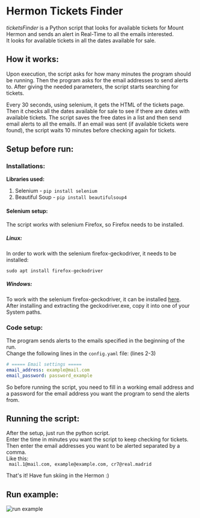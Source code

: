 # Hermon Tickets Finder
*ticketsFinder* is a Python script that looks for available tickets for Mount Hermon
and sends an alert in Real-Time to all the emails interested.\
It looks for available tickets in all the dates available for sale.

## How it works:
Upon execution, the script asks for how many minutes the program should be running.
Then the program asks for the email addresses to send alerts to.
After giving the needed parameters, the script starts searching for tickets.

Every 30 seconds, using selenium, it gets the HTML of the tickets page.
Then it checks all the dates available for sale to see if there are dates with available tickets.
The script saves the free dates in a list and then send email alerts to all the emails.
If an email was sent (if available tickets were found), the script waits 10 minutes before checking again for tickets.

## Setup before run:

### Installations:
**Libraries used:**
1. Selenium - ```pip install selenium```
2. Beautiful Soup - ```pip install beautifulsoup4```

#### Selenium setup:
The script works with selenium Firefox, so Firefox needs to be installed.
##### Linux:
In order to work with the selenium firefox-geckodriver, it needs to be installed:
```shell
sudo apt install firefox-geckodriver
```
##### Windows:
To work with the selenium firefox-geckodriver, it can be installed [here](https://github.com/mozilla/geckodriver/releases/tag/v0.29.0).\
After installing and extracting the geckodriver.exe, copy it into one of your System paths.

 ### Code setup:
   The program sends alerts to the emails specified in the beginning of the run.\
   Change the following lines in the `config.yaml` file: (lines 2-3)
   ```yaml
   # ===== Email settings =====
   email_address: example@mail.com
   email_password: password_example
   ```
   So before running the script, you need to fill in a working email address and a password for the email address you want the program to send the alerts from.
 
 ## Running the script:
 After the setup, just run the python script.\
 Enter the time in minutes you want the script to keep checking for tickets.\
 Then enter the email addresses you want to be alerted separated by a comma.\
 Like this:\
 ``` mail.1@mail.com, example@example.com, cr7@real.madrid```
 
 That's it!
 Have fun skiing in the Hermon :)

## Run example:

![run example](https://raw.githubusercontent.com/Tom-stack3/ticketsFinder/main/img/run_example.png)  

